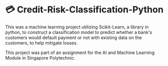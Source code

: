 # 💳 Credit-Risk-Classification-Python
This was a machine learning project utilizing Scikit-Learn, a library in python, to construct a classification model to predict whether a bank's customers would default payment or not with existing data on the customers, to help mitigate losses. 

This project was part of an assignment for the AI and Machine Learning Module in Singapore Polytechnic.
